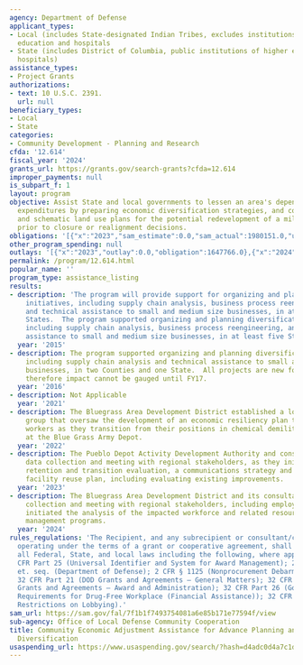 ```yaml
---
agency: Department of Defense
applicant_types:
- Local (includes State-designated Indian Tribes, excludes institutions of higher
  education and hospitals
- State (includes District of Columbia, public institutions of higher education and
  hospitals)
assistance_types:
- Project Grants
authorizations:
- text: 10 U.S.C. 2391.
  url: null
beneficiary_types:
- Local
- State
categories:
- Community Development - Planning and Research
cfda: '12.614'
fiscal_year: '2024'
grants_url: https://grants.gov/search-grants?cfda=12.614
improper_payments: null
is_subpart_f: 1
layout: program
objective: Assist State and local governments to lessen an area's dependence on defense
  expenditures by preparing economic diversification strategies, and contingency strategies
  and schematic land use plans for the potential redevelopment of a military installation
  prior to closure or realignment decisions.
obligations: '[{"x":"2023","sam_estimate":0.0,"sam_actual":1980151.0,"usa_spending_actual":1647766.0},{"x":"2024","sam_estimate":0.0,"sam_actual":0.0,"usa_spending_actual":180000.0},{"x":"2025","sam_estimate":0.0,"sam_actual":1000000.0,"usa_spending_actual":0.0}]'
other_program_spending: null
outlays: '[{"x":"2023","outlay":0.0,"obligation":1647766.0},{"x":"2024","outlay":0.0,"obligation":180000.0},{"x":"2025","outlay":0.0,"obligation":0.0}]'
permalink: /program/12.614.html
popular_name: ''
program_type: assistance_listing
results:
- description: 'The program will provide support for organizing and planning diversification
    initiatives, including supply chain analysis, business process reengineering,
    and technical assistance to small and medium size businesses, in at least five
    States.  The program supported organizing and planning diversification initiatives,
    including supply chain analysis, business process reengineering, and technical
    assistance to small and medium size businesses, in at least five States. '
  year: '2015'
- description: The program supported organizing and planning diversification initiatives,
    including supply chain analysis and technical assistance to small and medium size
    businesses, in two Counties and one State.  All projects are new for this year
    therefore impact cannot be gauged until FY17.
  year: '2016'
- description: Not Applicable
  year: '2021'
- description: The Bluegrass Area Development District established a local leadership
    group that oversaw the development of an economic resiliency plan to retain 1,900
    workers as they transition from their positions in chemical demilitarization operations
    at the Blue Grass Army Depot.
  year: '2022'
- description: The Pueblo Depot Activity Development Authority and consultants began
    data collection and meeting with regional stakeholders, as they initiated a workforce
    retention and transition evaluation, a communications strategy and plan, and a
    facility reuse plan, including evaluating existing improvements.
  year: '2023'
- description: The Bluegrass Area Development District and its consultant began data
    collection and meeting with regional stakeholders, including employers, as they
    initiated the analysis of the impacted workforce and related resources, and emergency
    management programs.
  year: '2024'
rules_regulations: 'The Recipient, and any subrecipient or consultant/contractor,
  operating under the terms of a grant or cooperative agreement, shall comply with
  all Federal, State, and local laws including the following, where applicable: 2
  CFR Part 25 (Universal Identifier and System for Award Management); 2 CFR Part 1100,
  et. seq. (Department of Defense); 2 CFR § 1125 (Nonprocurement Debarment and Suspension);
  32 CFR Part 21 (DOD Grants and Agreements – General Matters); 32 CFR Part 22 (DOD
  Grants and Agreements – Award and Administration); 32 CFR Part 26 (Governmentwide
  Requirements for Drug-Free Workplace (Financial Assistance)); 32 CFR Part 28 (New
  Restrictions on Lobbying).'
sam_url: https://sam.gov/fal/7f1b1f7493754081a6e85b171e77594f/view
sub-agency: Office of Local Defense Community Cooperation
title: Community Economic Adjustment Assistance for Advance Planning and Economic
  Diversification
usaspending_url: https://www.usaspending.gov/search/?hash=d4adc0d4a7c1d5418a3c4df7cbaf46ba
---
```


